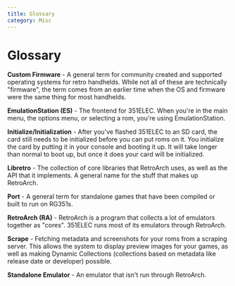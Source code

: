```yaml
---
title: Glossary
category: Misc
---
```


# Glossary

**Custom Firmware** - A general term for community created and supported operating systems for retro handhelds. While not all of these are technically "firmware", the term comes from an earlier time when the OS and firmware were the same thing for most handhelds.

**EmulationStation (ES)** - The frontend for 351ELEC. When you're in the main menu, the options menu, or selecting a rom, you're using EmulationStation.

**Initialize/Initialization** - After you've flashed 351ELEC to an SD card, the card still needs to be initialized before you can put roms on it. You initialize the card by putting it in your console and booting it up. It will take longer than normal to boot up, but once it does your card will be initialized.

**Libretro** - The collection of core libraries that RetroArch uses, as well as the API that it implements. A general name for the stuff that makes up RetroArch.

**Port** - A general term for standalone games that have been compiled or built to run on RG351s.

**RetroArch (RA)** - RetroArch is a program that collects a lot of emulators together as "cores". 351ELEC runs most of its emulators through RetroArch.

**Scrape** - Fetching metadata and screenshots for your roms from a scraping server. This allows the system to display preview images for your games, as well as making Dynamic Collections (collections based on metadata like release date or developer) possible.

**Standalone Emulator** - An emulator that isn't run through RetroArch.
